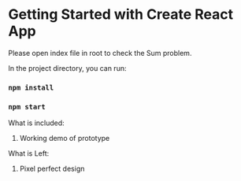 # Getting Started with Create React App

Please open index file in root to check the Sum problem.

In the project directory, you can run:

### `npm install`
### `npm start`

What is included:
1. Working demo of prototype

What is Left:
1. Pixel perfect design